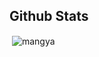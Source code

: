 ## Github Stats
 
<p>&nbsp;<img align="center" src="https://github-readme-stats.vercel.app/api?username=mangya&show_icons=true&locale=en" alt="mangya" /></p>
 </div>
